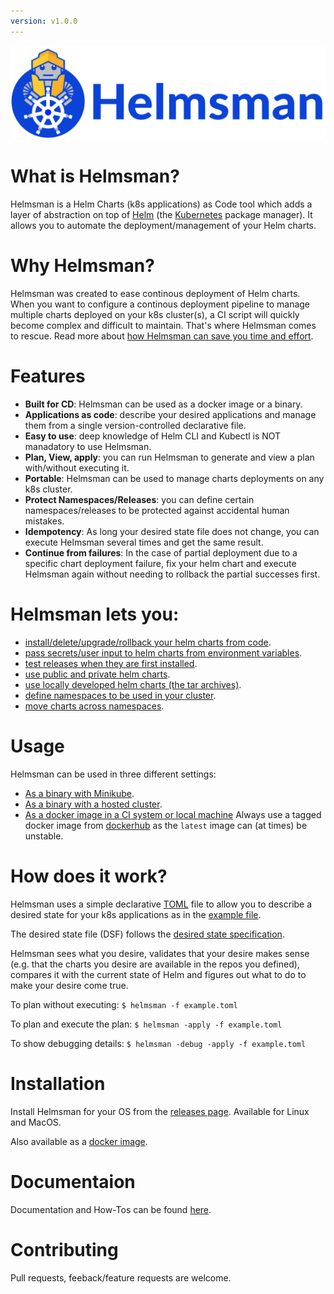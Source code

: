```yaml
---
version: v1.0.0
---
```


![helmsman-logo](docs/images/helmsman.png)

# What is Helmsman?

Helmsman is a Helm Charts (k8s applications) as Code tool which adds a layer of abstraction on top of [Helm](https://helm.sh) (the [Kubernetes](https://kubernetes.io/) package manager). It allows you to automate the deployment/management of your Helm charts.

# Why Helmsman?

Helmsman was created to ease continous deployment of Helm charts. When you want to configure a continous deployment pipeline to manage multiple charts deployed on your k8s cluster(s), a CI script will quickly become complex and difficult to maintain. That's where Helmsman comes to rescue. Read more about [how Helmsman can save you time and effort](https://github.com/Praqma/helmsman/blob/master/docs/why_helmsman.md).  


# Features

- **Built for CD**: Helmsman can be used as a docker image or a binary. 
- **Applications as code**: describe your desired applications and manage them from a single version-controlled declarative file.
- **Easy to use**: deep knowledge of Helm CLI and Kubectl is NOT manadatory to use Helmsman. 
- **Plan, View, apply**: you can run Helmsman to generate and view a plan with/without executing it. 
- **Portable**: Helmsman can be used to manage charts deployments on any k8s cluster.
- **Protect Namespaces/Releases**: you can define certain namespaces/releases to be protected against accidental human mistakes.
- **Idempotency**: As long your desired state file does not change, you can execute Helmsman several times and get the same result. 
- **Continue from failures**: In the case of partial deployment due to a specific chart deployment failure, fix your helm chart and execute Helmsman again without needing to rollback the partial successes first.

# Helmsman lets you:

- [install/delete/upgrade/rollback your helm charts from code](https://github.com/Praqma/helmsman/blob/master/docs/how_to/manipulate_apps.md).
- [pass secrets/user input to helm charts from environment variables](https://github.com/Praqma/helmsman/blob/master/docs/how_to/pass_secrets_from_env_variables.md).
- [test releases when they are first installed](https://github.com/Praqma/helmsman/blob/master/docs/how_to/test_charts.md).
- [use public and private helm charts](https://github.com/Praqma/helmsman/blob/master/docs/how_to/use_private_helm_charts.md).
- [use locally developed helm charts (the tar archives)](https://github.com/Praqma/helmsman/blob/master/docs/how_to/use_local_charts.md).
- [define namespaces to be used in your cluster](https://github.com/Praqma/helmsman/blob/master/docs/how_to/define_namespaces.md).
- [move charts across namespaces](https://github.com/Praqma/helmsman/blob/master/docs/how_to/move_charts_across_namespaces.md).


# Usage 

Helmsman can be used in three different settings:

- [As a binary with Minikube](https://github.com/Praqma/helmsman/blob/master/docs/how_to/run_helmsman_with_minikube.md).
- [As a binary with a hosted cluster](https://github.com/Praqma/helmsman/blob/master/docs/how_to/run_helmsman_with_hosted_cluster.md).
- [As a docker image in a CI system or local machine](https://github.com/Praqma/helmsman/blob/master/docs/how_to/run_helmsman_in_ci.md) Always use a tagged docker image from [dockerhub](https://hub.docker.com/r/praqma/helmsman/) as the `latest` image can (at times) be unstable.


# How does it work?

Helmsman uses a simple declarative [TOML](https://github.com/toml-lang/toml) file to allow you to describe a desired state for your k8s applications as in the [example file](https://github.com/Praqma/helmsman/blob/master/example.toml).

The desired state file (DSF) follows the [desired state specification](https://github.com/Praqma/helmsman/blob/master/docs/desired_state_specification.md).

Helmsman sees what you desire, validates that your desire makes sense (e.g. that the charts you desire are available in the repos you defined), compares it with the current state of Helm and figures out what to do to make your desire come true. 

To plan without executing:
``` $ helmsman -f example.toml ```

To plan and execute the plan:
``` $ helmsman -apply -f example.toml ```

To show debugging details:
``` $ helmsman -debug -apply -f example.toml ```


# Installation 

Install Helmsman for your OS from the [releases page](https://github.com/Praqma/Helmsman/releases). Available for Linux and MacOS.

Also available as a [docker image](https://hub.docker.com/r/praqma/helmsman/).

# Documentaion

Documentation and How-Tos can be found [here](https://github.com/Praqma/helmsman/blob/master/docs/).

# Contributing

Pull requests, feeback/feature requests are welcome. 